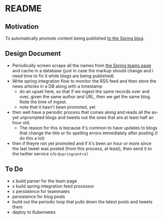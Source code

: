 # README   

## Motivation 

To automatically promote content being published [to the Spring blog](https://spring.io/blog). 

## Design Document

- Periodically screen scrape all the names from [the Spring teams page](https://spring.io/teams) and cache in a database (just in case the markup should change and i need time to fix it while blogs are being published)
- Write spring integration flow to monitor the RSS feed and then store the news articles in a DB along with a timestamp
    - do an upset here, so that if we ingest the same records over and over, given the same author and URL, then we get the same blog. Note the time of ingest.
    - note that it hasn't been promoted, yet
- then well have a periodic process that comes along and reads all the as-yet unprompted blogs and tweets out the ones that are at least half an hour old.
    - The reason for this is because it's common to have updates to blogs that change the title or fix spelling errors immediately after posting (I do this a lot)
- then if theyre not yet promoted and if it's been an hour or more since the last tweet was posted (from this process, at least), then send it to the twitter service c/o `@springcentral`

## To Do 
- x build parser for the team page
- x build spring integration feed processor
- x persistence for teammates
- persistence for blog posts 
- build out the periodic loop that pulls down the latest posts and tweets them
- deploy to Kubernetes

